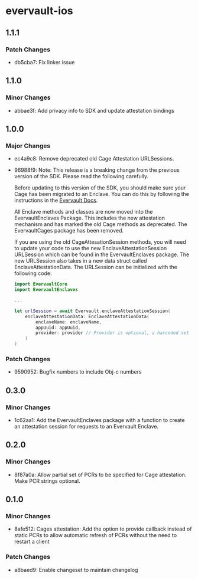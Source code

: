 # evervault-ios

## 1.1.1

### Patch Changes

- db5cba7: Fix linker issue

## 1.1.0

### Minor Changes

- abbae3f: Add privacy info to SDK and update attestation bindings

## 1.0.0

### Major Changes

- ec4a9c8: Remove deprecated old Cage Attestation URLSessions.
- 96988f9: Note: This release is a breaking change from the previous version of the SDK. Please read the following carefully.

  Before updating to this version of the SDK, you should make sure your Cage has been migrated to an Enclave. You can do this by following the instructions in the [Evervault Docs](https://docs.evervault.com/guides/cages-to-enclaves-migration).

  All Enclave methods and classes are now moved into the EvervaultEnclaves Package. This includes the new attestation mechanism and has marked the old Cage methods as deprecated. The EvervaultCages package has been removed.

  If you are using the old CageAttesationSession methods, you will need to update your code to use the new EnclaveAttestationSession URLSession which can be found in the EvervaultEnclaves package. The new URLSession also takes in a new data struct called EnclaveAttestationData. The URLSession can be initialized with the following code:

  ```swift
  import EvervaultCore
  import EvervaultEnclaves

  ...

  let urlSession = await Evervault.enclaveAttestationSession(
      enclaveAttestationData: EnclaveAttestationData(
          enclaveName: enclaveName,
          appUuid: appUuid,
          provider: provider // Provider is optional, a harcoded set of PCRs can be used if not provided
      )
  )
  ```

### Patch Changes

- 9590952: Bugfix numbers to include Obj-c numbers

## 0.3.0

### Minor Changes

- 1c62aa1: Add the EvervaultEnclaves package with a function to create an attestation session for requests to an Evervault Enclave.

## 0.2.0

### Minor Changes

- 8f87a0a: Allow partial set of PCRs to be specified for Cage attestation. Make PCR strings optional.

## 0.1.0

### Minor Changes

- 8afe512: Cages attestation: Add the option to provide callback instead of static PCRs to allow automatic refresh of PCRs without the need to restart a client

### Patch Changes

- a8baed9: Enable changeset to maintain changelog
